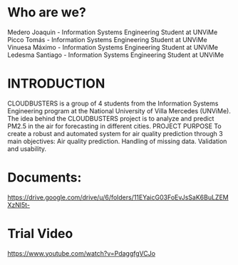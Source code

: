 # Who are we?
Medero Joaquin - Information Systems Engineering Student at UNViMe 
Picco Tomás - Information Systems Engineering Student at UNViMe 
Vinuesa Máximo - Information Systems Engineering Student at UNViMe 
Ledesma Santiago - Information Systems Engineering Student at UNViMe

# INTRODUCTION
CLOUDBUSTERS is a group of 4 students from the Information Systems Engineering program at the National University of Villa Mercedes (UNViMe). The idea behind the CLOUDBUSTERS project is to analyze and predict PM2.5 in the air for forecasting in different cities.
PROJECT PURPOSE
To create a robust and automated system for air quality prediction through 3 main objectives:
Air quality prediction.
Handling of missing data.
Validation and usability.


# Documents:
https://drive.google.com/drive/u/6/folders/11EYaicG03FoEvJsSaK6BuLZEMXzNl5t-

# Trial Video
https://www.youtube.com/watch?v=PdaggfgVCJo